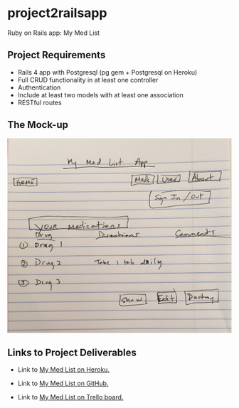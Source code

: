 # project2railsapp
Ruby on Rails app: My Med List

<h2>Project Requirements</h2>
<ul>
<li>Rails 4 app with Postgresql (pg gem + Postgresql on Heroku)</li>
<li>Full CRUD functionality in at least one controller</li>
<li>Authentication</li>
<li>Include at least two models with at least one association</li>
<li>RESTful routes</li>
</ul>

<h2>The Mock-up</h2>
<img src="https://github.com/cynthiahanna/project2railsapp/blob/master/app/assets/images/railsmockup.jpg" alt="Mockup" style="max-width:100%;">

<h2>Links to Project Deliverables</h2>

  <ul>
    <li>Link to <a href="https://mymedlistapp.herokuapp.com/" target="_blank">My Med List on Heroku.</a></li>
  </ul>

  <ul>
    <li>Link to <a href="https://github.com/cynthiahanna/project2railsapp" target="_blank">My Med List on GitHub.</a></li>
  </ul>

  <ul>
    <li>Link to <a href="https://trello.com/b/rvrpkZqz/wdi-project-2-med-list" target="_blank">My Med List on Trello board.</a></li>
  </ul>
